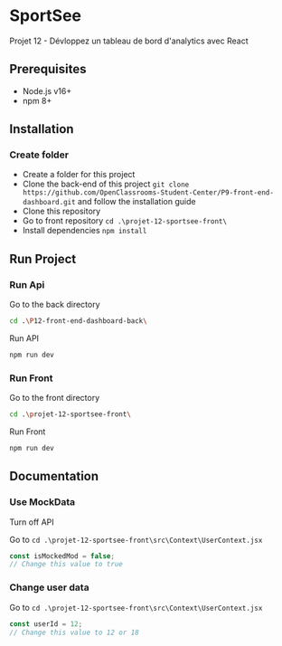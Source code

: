 # SportSee

Projet 12 - Dévloppez un tableau de bord d'analytics avec React

## Prerequisites

- Node.js v16+
- npm 8+

## Installation

### Create folder

- Create a folder for this project
- Clone the back-end of this project `git clone https://github.com/OpenClassrooms-Student-Center/P9-front-end-dashboard.git` and follow the installation guide
- Clone this repository
- Go to front repository `cd .\projet-12-sportsee-front\`
- Install dependencies `npm install`

## Run Project

### Run Api

Go to the back directory

```bash
cd .\P12-front-end-dashboard-back\
```

Run API

```bash
npm run dev
```

### Run Front

Go to the front directory

```bash
cd .\projet-12-sportsee-front\
```

Run Front

```bash
npm run dev
```

## Documentation

### Use MockData

Turn off API

Go to `cd .\projet-12-sportsee-front\src\Context\UserContext.jsx`

```javascript
const isMockedMod = false;
// Change this value to true
```

### Change user data

Go to `cd .\projet-12-sportsee-front\src\Context\UserContext.jsx`

```javascript
const userId = 12;
// Change this value to 12 or 18
```
